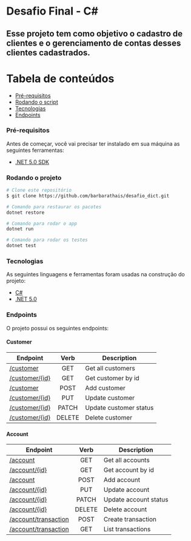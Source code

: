 # Desafio Final - C#
## Esse projeto tem como objetivo o cadastro de clientes e o gerenciamento de contas desses clientes cadastrados.

Tabela de conteúdos
=================
<!--ts-->
   * [Pré-requisitos](#pré-requisitos)
   * [Rodando o script](#rodando-o-projeto)
   * [Tecnologias](#tecnologias)
   * [Endpoints](#endpoints)
<!--te-->

### Pré-requisitos
Antes de começar, você vai precisar ter instalado em sua máquina as seguintes ferramentas:
- [.NET 5.0 SDK](https://dotnet.microsoft.com/download/dotnet/5.0)

### Rodando o projeto
```bash
# Clone este repositório
$ git clone https://github.com/barbarathais/desafio_dict.git

# Comando para restaurar os pacotes
dotnet restore

# Comando para rodar o app
dotnet run

# Comando para rodar os testes
dotnet test

```
### Tecnologias
As seguintes linguagens e ferramentas foram usadas na construção do projeto:
- [C#](https://docs.microsoft.com/pt-br/dotnet/csharp/)
- [.NET 5.0](https://dotnet.microsoft.com/download/dotnet/5.0)

### Endpoints
O projeto possui os seguintes endpoints:

#### Customer

| Endpoint                                                             | Verb    | Description             |
|----------------------------------------------------------------------|:-------:|-------------------------|
| [/customer](https://localhost:5001/customer)                         | GET     | Get all customers       | 
| [/customer/{id}](https://localhost:5001/customer/{id})               | GET     | Get customer by id      | 
| [/customer](https://localhost:5001/customer)                         | POST    | Add customer            | 
| [/customer/{id}](https://localhost:5001/customer/{id})               | PUT     | Update customer         | 
| [/customer/{id}](https://localhost:5001/customer/{id})               | PATCH   | Update customer status  | 
| [/customer/{id}](https://localhost:5001/customer/{id})               | DELETE  | Delete customer         | 

#### Account

| Endpoint                                                             | Verb    | Description             |
|----------------------------------------------------------------------|:-------:|-------------------------|
| [/account](https://localhost:5001/account)                           | GET     | Get all accounts        | 
| [/account/{id}](https://localhost:5001/account/{id})                 | GET     | Get account by id       | 
| [/account](https://localhost:5001/account)                           | POST    | Add account             | 
| [/account/{id}](https://localhost:5001/account/{id})                 | PUT     | Update account          | 
| [/account/{id}](https://localhost:5001/account/{id})                 | PATCH   | Update account status   | 
| [/account/{id}](https://localhost:5001/account/{id})                 | DELETE  | Delete account          | 
| [/account/transaction](https://localhost:5001/account/transaction)   | POST    | Create transaction      |
| [/account/transaction](https://localhost:5001/account/transaction)   | GET     | List transactions       |

